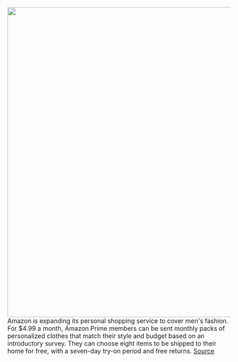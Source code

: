 <img src='https://cdn.vox-cdn.com/thumbor/t_EYY1uoloTG0DhUEe_Q1EfTEwY=/0x0:945x755/1200x800/filters:focal(398x303:548x453)/cdn.vox-cdn.com/uploads/chorus_image/image/67551067/Screen_Shot_2020_09_29_at_12.31.33_PM.0.png' width='700px' /><br/>
Amazon is expanding its personal shopping service to cover men's fashion. For $4.99 a month, Amazon Prime members can be sent monthly packs of personalized clothes that match their style and budget based on an introductory survey. They can choose eight items to be shipped to their home for free, with a seven-day try-on period and free returns.
<a href='https://www.theverge.com/2020/9/29/21493131/amazon-personal-shopping-service-prime-wardrobe-stitch-fix-competitor-men-launch'> Source <a/>